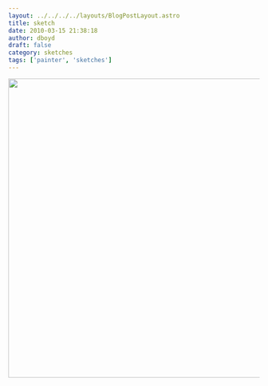 ```yaml
---
layout: ../../../../layouts/BlogPostLayout.astro
title: sketch
date: 2010-03-15 21:38:18
author: dboyd
draft: false
category: sketches
tags: ['painter', 'sketches']
---
```

<img
    srcset="https://img.selfiespirits.com/images/2010/03/carlaWatercolors_480.avif 480w"
    sizes="(max-width: 480px) 100vw"
    src="https://img.selfiespirits.com/images/2010/03/carlaWatercolors.jpg"
    alt=""
    style="width: auto; height: clamp(0px, 95vh, 600px);"
/>

